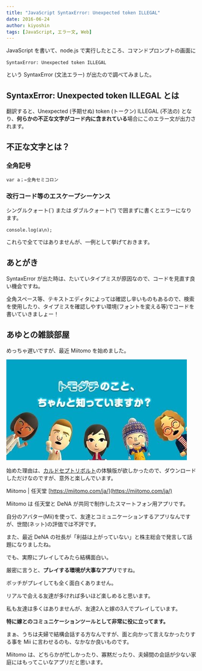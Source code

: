 ```yaml
---
title: "JavaScript SyntaxError: Unexpected token ILLEGAL"
date: 2016-06-24
author: kiyoshin
tags: [JavaScript, エラー文, Web]
---
```


JavaScript を書いて、node.js で実行したところ、コマンドプロンプトの画面に

```
SyntaxError: Unexpected token ILLEGAL
```

という SyntaxError (文法エラー) が出たので調べてみました。

## SyntaxError: Unexpected token ILLEGAL とは

翻訳すると、Unexpected (予期せぬ) token (トークン) ILLEGAL (不法の) となり、**何らかの不正な文字がコード内に含まれている**場合にこのエラー文が出力されます。

## 不正な文字とは？

### 全角記号

```
var a；←全角セミコロン
```

### 改行コード等のエスケープシーケンス
シングルクォート(`) または ダブルクォート(") で囲まずに書くとエラーになります。

```
console.log(a\n);
```

これらで全てではありませんが、一例として挙げておきます。

## あとがき

SyntaxError が出た時は、たいていタイプミスが原因なので、コードを見直す良い機会ですね。

全角スペース等、テキストエディタによっては確認し辛いものもあるので、検索を使用したり、タイプミスを確認しやすい環境(フォントを変える等)でコードを書いていきましょー！

## あゆとの雑談部屋

めっちゃ遅いですが、最近 Miitomo を始めました。

<img src="images/syntaxerror-unexpected-token-illegal-1.jpg">

始めた理由は、[カルドセプトリボルト](https://www.nintendo.co.jp/3ds/ay3j/)の体験版が欲しかったので、ダウンロードしただけなのですが、意外と楽しんでいます。

Miitomo | 任天堂
[https://miitomo.com/ja/](https://miitomo.com/ja/)

Miitomo は 任天堂と DeNA が共同で制作したスマートフォン用アプリです。

自分のアバター(Mii)を使って、友達とコミュニケーションするアプリなんですが、世間(ネット)の評価では不評です。

また、最近 DeNA の社長が「利益は上がっていない」と株主総会で発言して話題になりましたね。

でも、実際にプレイしてみたら結構面白い。

厳密に言うと、**プレイする環境が大事なアプリ**ですね。

ボッチがプレイしても全く面白くありません。

リアルで会える友達が多ければ多いほど楽しめると思います。

私も友達は多くはありませんが、友達2人と嫁の3人でプレイしています。

**特に嫁とのコミュニケーションツールとして非常に役に立ってます。**

まぁ、うちは夫婦で結構会話する方なんですが、面と向かって言えなかったりする事を Mii に言わせるのも、なかなか良いものです。

Miitomo は、どちらかが忙しかったり、寡黙だったり、夫婦間の会話が少ない家庭にはもってこいなアプリだと思います。

